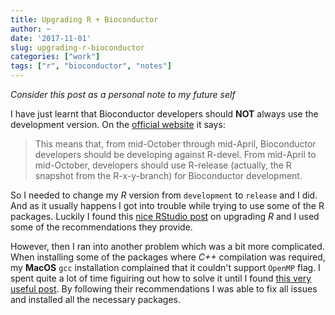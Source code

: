 ```yaml
---
title: Upgrading R + Bioconductor
author: ~
date: '2017-11-01'
slug: upgrading-r-bioconductor
categories: ["work"]
tags: ["r", "bioconductor", "notes"]
---
```


_Consider this post as a personal note to my future self_

I have just learnt that Bioconductor developers should __NOT__ always use the development version. On the [official website](https://bioconductor.org/developers/how-to/useDevel/) it says:

> This means that, from mid-October through mid-April, Bioconductor developers should be developing against R-devel. From mid-April to mid-October, developers should use R-release (actually, the R snapshot from the R-x-y-branch) for Bioconductor development.

So I needed to change my _R_ version from `development` to `release` and I did. And as it usually happens I got into trouble while trying to use some of the R packages. Luckily I found this [nice RStudio post](http://shiny.rstudio.com/articles/upgrade-R.html) on upgrading _R_ and I used some of the recommendations they provide. 

However, then I ran into another problem which was a bit more complicated. When installing some of the packages where _C++_ compilation was required, my __MacOS__ `gcc` installation complained that it couldn't support `OpenMP` flag. I spent quite a lot of time figuiring out how to solve it until I found [this very useful post](http://thecoatlessprofessor.com/programming/openmp-in-r-on-os-x/). By following their recommendations I was able to fix all issues and installed all the necessary packages.
